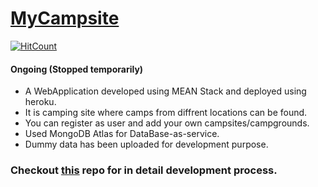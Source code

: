 # [MyCampsite](https://whispering-garden-27256.herokuapp.com)
[![HitCount](http://hits.dwyl.io/siddhartha15/MyCampsite.svg)](http://hits.dwyl.io/siddhartha15/MyCampsite)
#### Ongoing (Stopped temporarily)
* A WebApplication developed using MEAN Stack and deployed using heroku.
* It is camping site where camps from diffrent locations can be found.
* You can register as user and add your own campsites/campgrounds.
* Used MongoDB Atlas for DataBase-as-service.
* Dummy data has been uploaded for development purpose.

### Checkout [this](https://github.com/Siddhartha15/WebDev-practice) repo for in detail development process.
